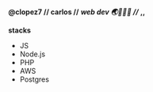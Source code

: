 **@clopez7 // carlos //** ***web dev 🌏👨🏽‍💻 //*** **,,**

**stacks**

* JS
* Node.js
* PHP
* AWS
* Postgres

